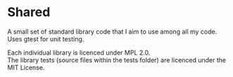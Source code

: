 # Shared

A small set of standard library code that I aim to use among all my code.  
Uses gtest for unit testing.  

Each individual library is licenced under MPL 2.0.  
The library tests (source files within the tests folder) are licenced under the MIT License.  